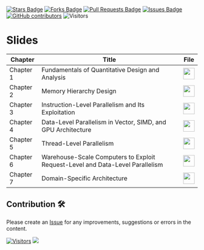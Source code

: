 <a href="https://github.com/drshahizan/project-management/stargazers"><img src="https://img.shields.io/github/stars/drshahizan/project-management" alt="Stars Badge"/></a>
<a href="https://github.com/drshahizan/project-management/network/members"><img src="https://img.shields.io/github/forks/drshahizan/project-management" alt="Forks Badge"/></a>
<a href="https://github.com/drshahizan/project-management/pulls"><img src="https://img.shields.io/github/issues-pr/drshahizan/project-management" alt="Pull Requests Badge"/></a>
<a href="https://github.com/drshahizan/project-management"><img src="https://img.shields.io/github/issues/drshahizan/project-management" alt="Issues Badge"/></a>
<a href="https://github.com/drshahizan/project-management/graphs/contributors"><img alt="GitHub contributors" src="https://img.shields.io/github/contributors/drshahizan/project-management?color=2b9348"></a>
![Visitors](https://api.visitorbadge.io/api/visitors?path=https%3A%2F%2Fgithub.com%2Fdrshahizan%2Fproject-management&labelColor=%23d9e3f0&countColor=%23697689&style=flat)

# Slides

| Chapter    | Title                                                                                  | File |
|------------|----------------------------------------------------------------------------------------|----------------------------------------------------------------------------------------------|
| Chapter 1  | Fundamentals of Quantitative Design and Analysis                                       | <a href="https://github.com/drshahizan/computer-system/blob/main/images/week1/Chapter1.pptx"><img src="../images/youtube.png" width="30px" height="30px"></a> |
| Chapter 2  | Memory Hierarchy Design                                                                | <a href="https://youtu.be/1pj7pSYWoxU?si=J5dUqfbpnyCJaCfD"><img src="../images/youtube.png" width="30px" height="30px"></a> |
| Chapter 3  | Instruction-Level Parallelism and Its Exploitation                                     | <a href="https://youtu.be/1pj7pSYWoxU?si=J5dUqfbpnyCJaCfD"><img src="../images/youtube.png" width="30px" height="30px"></a> |
| Chapter 4  | Data-Level Parallelism in Vector, SIMD, and GPU Architecture                           | <a href="https://youtu.be/1pj7pSYWoxU?si=J5dUqfbpnyCJaCfD"><img src="../images/youtube.png" width="30px" height="30px"></a> |
| Chapter 5  | Thread-Level Parallelism                                                               | <a href="https://youtu.be/1pj7pSYWoxU?si=J5dUqfbpnyCJaCfD"><img src="../images/youtube.png" width="30px" height="30px"></a> |
| Chapter 6  | Warehouse-Scale Computers to Exploit Request-Level and Data-Level Parallelism          | <a href="https://youtu.be/1pj7pSYWoxU?si=J5dUqfbpnyCJaCfD"><img src="../images/youtube.png" width="30px" height="30px"></a> |
| Chapter 7  | Domain-Specific Architecture                                                           | <a href="https://youtu.be/1pj7pSYWoxU?si=J5dUqfbpnyCJaCfD"><img src="../images/youtube.png" width="30px" height="30px"></a> |


## Contribution 🛠️
Please create an [Issue](https://github.com/drshahizan/project-management/issues) for any improvements, suggestions or errors in the content.

[![Visitors](https://api.visitorbadge.io/api/visitors?path=https%3A%2F%2Fgithub.com%2Fdrshahizan&labelColor=%23697689&countColor=%23555555&style=plastic)](https://visitorbadge.io/status?path=https%3A%2F%2Fgithub.com%2Fdrshahizan)
![](https://hit.yhype.me/github/profile?user_id=81284918)
